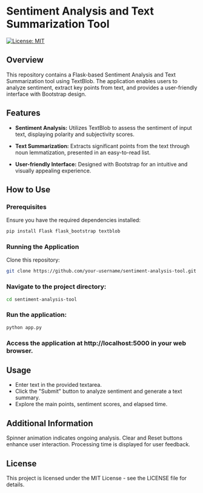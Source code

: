 # Sentiment Analysis and Text Summarization Tool

[![License: MIT](https://img.shields.io/badge/License-MIT-yellow.svg)](https://opensource.org/licenses/MIT)

## Overview

This repository contains a Flask-based Sentiment Analysis and Text Summarization tool using TextBlob. The application enables users to analyze sentiment, extract key points from text, and provides a user-friendly interface with Bootstrap design.

## Features

- **Sentiment Analysis:** Utilizes TextBlob to assess the sentiment of input text, displaying polarity and subjectivity scores.

- **Text Summarization:** Extracts significant points from the text through noun lemmatization, presented in an easy-to-read list.

- **User-friendly Interface:** Designed with Bootstrap for an intuitive and visually appealing experience.

## How to Use

### Prerequisites

Ensure you have the required dependencies installed:

```bash
pip install Flask flask_bootstrap textblob
```

### Running the Application

Clone this repository:

```bash
git clone https://github.com/your-username/sentiment-analysis-tool.git
```

### Navigate to the project directory:

```bash
cd sentiment-analysis-tool
```

### Run the application:

```bash
python app.py
```

### Access the application at http://localhost:5000 in your web browser.

## Usage
- Enter text in the provided textarea.
- Click the "Submit" button to analyze sentiment and generate a text summary.
- Explore the main points, sentiment scores, and elapsed time.

## Additional Information
Spinner animation indicates ongoing analysis.
Clear and Reset buttons enhance user interaction.
Processing time is displayed for user feedback.

## License
This project is licensed under the MIT License - see the LICENSE file for details.
